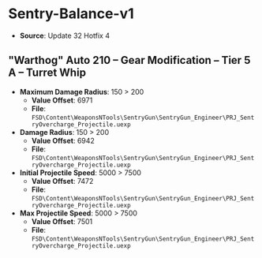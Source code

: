# Sentry-Balance-v1
* **Source**: Update 32 Hotfix 4

## "Warthog" Auto 210 – Gear Modification – Tier 5 A – Turret Whip
* **Maximum Damage Radius**: 150 > 200
  * **Value Offset**: 6971
  * **File**: `FSD\Content\WeaponsNTools\SentryGun\SentryGun_Engineer\PRJ_SentryOvercharge_Projectile.uexp`
* **Damage Radius**: 150 > 200
  * **Value Offset**: 6942
  * **File**: `FSD\Content\WeaponsNTools\SentryGun\SentryGun_Engineer\PRJ_SentryOvercharge_Projectile.uexp`
* **Initial Projectile Speed**: 5000 > 7500
  * **Value Offset**: 7472
  * **File**: `FSD\Content\WeaponsNTools\SentryGun\SentryGun_Engineer\PRJ_SentryOvercharge_Projectile.uexp`
* **Max Projectile Speed**: 5000 > 7500
  * **Value Offset**: 7501
  * **File**: `FSD\Content\WeaponsNTools\SentryGun\SentryGun_Engineer\PRJ_SentryOvercharge_Projectile.uexp`
